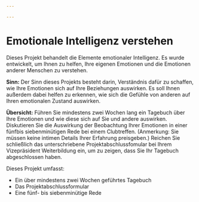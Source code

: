 ```yaml
---

---
```


# Emotionale Intelligenz verstehen

Dieses Projekt behandelt die Elemente emotionaler Intelligenz. Es wurde entwickelt, um Ihnen zu helfen, Ihre eigenen Emotionen und die Emotionen anderer Menschen zu verstehen.

**Sinn:** Der Sinn dieses Projekts besteht darin, Verständnis dafür zu schaffen, wie Ihre Emotionen sich auf Ihre Beziehungen auswirken. Es soll Ihnen außerdem dabei helfen zu erkennen, wie sich die Gefühle von anderen auf Ihren emotionalen Zustand auswirken.

**Übersicht:** Führen Sie mindestens zwei Wochen lang ein Tagebuch über Ihre Emotionen und wie diese sich auf Sie und andere auswirken. Diskutieren Sie die Auswirkung der Beobachtung Ihrer Emotionen in einer fünfbis siebenminütigen Rede bei einem Clubtreffen. (Anmerkung: Sie müssen keine intimen Details Ihrer Erfahrung preisgeben.) Reichen Sie schließlich das unterschriebene Projektabschlussfomular bei Ihrem Vizepräsident Weiterbildung ein, um zu zeigen, dass Sie Ihr Tagebuch abgeschlossen haben.

Dieses Projekt umfasst:

- Ein über mindestens zwei Wochen geführtes Tagebuch
- Das Projektabschlussformular
- Eine fünf- bis siebenminütige Rede